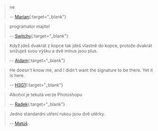 > ne
>
> -- [Marian](https://twitter.com/MarianSamal){:target="_blank"}

> programator majitel
>
> -- [Switchy](https://steamcommunity.com/id/h0v3n){:target="_blank"}

> Když jdeš dvakrát z kopce tak jdeš vlastně do kopce, protože dvakrát snižuješ svou výšku a dvě mínus jsou plus.
>
> -- [Aidam](https://steamcommunity.com/id/theCaseus/){:target="_blank"}

> He doesn't know me, and I didn't want the signature to be there. Yet it is here.
>
> -- [H3G1](https://www.youtube.com/watch?v=dQw4w9WgXcQ){:target="_blank"}

> Alkohol je tekutá verze Photoshopu
>
> -- [Radek](https://www.instagram.com/radeks.exe/){:target="_blank"}

> Jedno standardní utření rukou jsou dvě utěrky.
> 
> -- [Matúš](https://mat.uush.eu/)